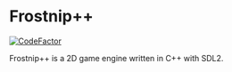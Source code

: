 Frostnip++
==========================================
[![CodeFactor](https://www.codefactor.io/repository/github/claudemuller/frostnip_pp/badge)](https://www.codefactor.io/repository/github/claudemuller/frostnip_pp)

Frostnip++ is a 2D game engine written in C++ with SDL2.
